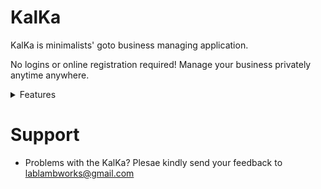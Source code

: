 # KalKa
KalKa is minimalists' goto business managing application.

No logins or online registration required! Manage your business privately anytime anywhere.

<details><summary>Features</summary>
  
## Secure data
- All data within KalKa is either kept in your local device or iCloud
- KalKa do not use your personal data or customer data for external use

## Manage your inventory
- Automatically reduces stock count on creating orders
- Allow image import for easy recognition
- Reminder on stock lower than 0

## Keep customer contacts
- Add and modify customer details easily
- Keep track of the last contacted date for follow up
- Show orders associated with the customer

## Track orders
- Mark your order as different status for easy tracking
- View all profit in a glance
- Close order to keep as archive
</details>

# Support
- Problems with the KalKa? Plesae kindly send your feedback to lablambworks@gmail.com
